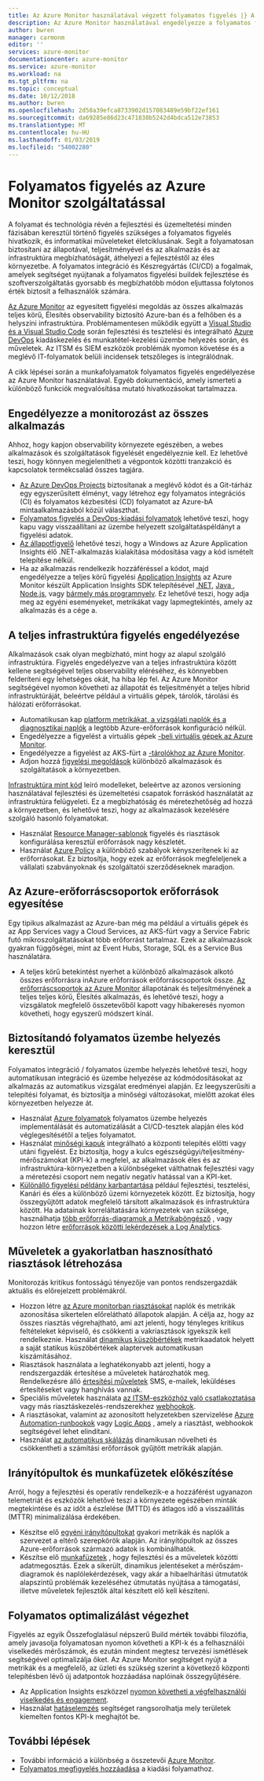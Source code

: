 ```yaml
---
title: Az Azure Monitor használatával végzett folyamatos figyelés |} A Microsoft Docs
description: Az Azure Monitor használatával engedélyezze a folyamatos figyelés a munkafolyamatok során adott lépéseit ismerteti.
author: bwren
manager: carmonm
editor: ''
services: azure-monitor
documentationcenter: azure-monitor
ms.service: azure-monitor
ms.workload: na
ms.tgt_pltfrm: na
ms.topic: conceptual
ms.date: 10/12/2018
ms.author: bwren
ms.openlocfilehash: 2d58a39efca8733902d157083489e59bf22ef161
ms.sourcegitcommit: da69285e86d23c471838b5242d4bdca512e73853
ms.translationtype: MT
ms.contentlocale: hu-HU
ms.lasthandoff: 01/03/2019
ms.locfileid: "54002280"
---
```

# <a name="continuous-monitoring-with-azure-monitor"></a>Folyamatos figyelés az Azure Monitor szolgáltatással

A folyamat és technológia révén a fejlesztési és üzemeltetési minden fázisában keresztül történő figyelés szükséges a folyamatos figyelés hivatkozik, és informatikai műveleteket életciklusának. Segít a folyamatosan biztosítani az állapotával, teljesítményével és az alkalmazás és az infrastruktúra megbízhatóságát, áthelyezi a fejlesztéstől az éles környezetbe. A folyamatos integráció és Készregyártás (CI/CD) a fogalmak, amelyek segítséget nyújtanak a folyamatos figyelési buildek fejlesztése és szoftverszolgáltatás gyorsabb és megbízhatóbb módon eljuttassa folytonos érték biztosít a felhasználók számára.

[Az Azure Monitor](overview.md) az egyesített figyelési megoldás az összes alkalmazás teljes körű, Élesítés observability biztosító Azure-ban és a felhőben és a helyszíni infrastruktúra. Problémamentesen működik együtt a [Visual Studio és a Visual Studio Code](https://visualstudio.microsoft.com/) során fejlesztési és tesztelési és integrálható [Azure DevOps](/azure/devops/user-guide/index) kiadáskezelés és munkatétel-kezelési üzembe helyezés során, és műveletek. Az ITSM és SIEM eszközök problémák nyomon követése és a meglévő IT-folyamatok belüli incidensek tetszőleges is integrálódnak.

A cikk lépései során a munkafolyamatok folyamatos figyelés engedélyezése az Azure Monitor használatával. Egyéb dokumentáció, amely ismerteti a különböző funkciók megvalósítása mutató hivatkozásokat tartalmazza.


## <a name="enable-monitoring-for-all-your-applications"></a>Engedélyezze a monitorozást az összes alkalmazás
Ahhoz, hogy kapjon observability környezete egészében, a webes alkalmazások és szolgáltatások figyelését engedélyeznie kell. Ez lehetővé teszi, hogy könnyen megjelenítheti a végpontok közötti tranzakció és kapcsolatok termékcsalád összes tagjára.

- [Az Azure DevOps Projects](../devops-project/overview.md) biztosítanak a meglévő kódot és a Git-tárház egy egyszerűsített élményt, vagy létrehoz egy folyamatos integrációs (CI) és folyamatos kézbesítési (CD) folyamatot az Azure-bA mintaalkalmazásból közül választhat.
- [Folyamatos figyelés a DevOps-kiadási folyamatok](../application-insights/app-insights-vsts-continuous-monitoring.md) lehetővé teszi, hogy kapu vagy visszaállítani az üzembe helyezett szolgáltatáspéldányt a figyelési adatok.
- [Az állapotfigyelő](../azure-monitor/app/monitor-performance-live-website-now.md) lehetővé teszi, hogy a Windows az Azure Application Insights élő .NET-alkalmazás kialakítása módosítása vagy a kód ismételt telepítése nélkül.
- Ha az alkalmazás rendelkezik hozzáféréssel a kódot, majd engedélyezze a teljes körű figyelési [Application Insights](../application-insights/app-insights-overview.md) az Azure Monitor készült Application Insights SDK telepítésével [.NET](../application-insights/quick-monitor-portal.md), [Java ](../application-insights/app-insights-java-quick-start.md), [Node.js](../application-insights/app-insights-nodejs-quick-start.md), vagy [bármely más programnyelv](../azure-monitor/app/platforms.md). Ez lehetővé teszi, hogy adja meg az egyéni eseményeket, metrikákat vagy lapmegtekintés, amely az alkalmazás és a cége a.



## <a name="enable-monitoring-for-your-entire-infrastructure"></a>A teljes infrastruktúra figyelés engedélyezése
Alkalmazások csak olyan megbízható, mint hogy az alapul szolgáló infrastruktúra. Figyelés engedélyezve van a teljes infrastruktúra között kellene segítségével teljes observability eléréséhez, és könnyebben felderíteni egy lehetséges okát, ha hiba lép fel. Az Azure Monitor segítségével nyomon követheti az állapotát és teljesítményét a teljes hibrid infrastruktúráját, beleértve például a virtuális gépek, tárolók, tárolási és hálózati erőforrásokat.

- Automatikusan kap [platform metrikákat, a vizsgálati naplók és a diagnosztikai naplók](platform/data-sources.md) a legtöbb Azure-erőforrások konfiguráció nélkül.
- Engedélyezze a figyelést a virtuális gépek [-beli virtuális gépek az Azure Monitor](insights/vminsights-overview.md).
-  Engedélyezze a figyelést az AKS-fürt a [-tárolókhoz az Azure Monitor](insights/container-insights-overview.md).
- Adjon hozzá [figyelési megoldások](insights/solutions-inventory.md) különböző alkalmazások és szolgáltatások a környezetben.


[Infrastruktúra mint kód](/devops/learn/what-is-infrastructure-as-code) leíró modelleket, beleértve az azonos versioning használatával fejlesztési és üzemeltetési csapatok forráskód használatát az infrastruktúra felügyeleti. Ez a megbízhatóság és méretezhetőség ad hozzá a környezetben, és lehetővé teszi, hogy az alkalmazások kezelésére szolgáló hasonló folyamatokat.

-  Használat [Resource Manager-sablonok](platform/template-workspace-configuration.md) figyelés és riasztások konfigurálása keresztül erőforrások nagy készletét.
- Használat [Azure Policy](../governance/policy/overview.md) a különböző szabályok kényszerítenek ki az erőforrásokat. Ez biztosítja, hogy ezek az erőforrások megfeleljenek a vállalati szabványoknak és szolgáltatói szerződéseknek maradjon. 


##  <a name="combine-resources-in-azure-resource-groups"></a>Az Azure-erőforráscsoportok erőforrások egyesítése
Egy tipikus alkalmazást az Azure-ban még ma például a virtuális gépek és az App Services vagy a Cloud Services, az AKS-fürt vagy a Service Fabric futó mikroszolgáltatásokat több erőforrást tartalmaz. Ezek az alkalmazások gyakran függőségei, mint az Event Hubs, Storage, SQL és a Service Bus használatára.

- A teljes körű betekintést nyerhet a különböző alkalmazások alkotó összes erőforrásra inAzure erőforrások erőforráscsoportok össze. [Az erőforráscsoportok az Azure Monitor](../azure-monitor/insights/resource-group-insights.md) állapotának és teljesítményének a teljes teljes körű, Élesítés alkalmazás, és lehetővé teszi, hogy a vizsgálatok megfelelő összetevőből kapott vagy hibakeresés nyomon követheti, hogy egyszerű módszert kínál.

## <a name="ensure-quality-through-continuous-deployment"></a>Biztosítandó folyamatos üzembe helyezés keresztül
Folyamatos integráció / folyamatos üzembe helyezés lehetővé teszi, hogy automatikusan integráció és üzembe helyezése az kódmódosításokat az alkalmazás az automatikus vizsgálat eredményei alapján. Ez leegyszerűsíti a telepítési folyamat, és biztosítja a minőségi változásokat, mielőtt azokat éles környezetben helyezze át.


- Használat [Azure folyamatok](/azure/devops/pipelines) folyamatos üzembe helyezés implementálását és automatizálását a CI/CD-tesztek alapján éles kód véglegesítésétől a teljes folyamatot.
- Használat [minőségi kapuk](/devops/pipelines/release/approvals/gates) integrálható a központi telepítés előtti vagy utáni figyelést. Ez biztosítja, hogy a kulcs egészségügyi/teljesítmény-mérőszámokat (KPI-k) a megfelel, az alkalmazások éles és az infrastruktúra-környezetben a különbségeket válthatnak fejlesztési vagy a méretezési csoport nem negatív negatív hatással van a KPI-ket.
- [Különálló figyelési példány karbantartása](../application-insights/app-insights-separate-resources.md) például fejlesztési, tesztelési, Kanári és éles a különböző üzemi környezetek között. Ez biztosítja, hogy összegyűjtött adatok megfelelő társított alkalmazások és infrastruktúra között. Ha adatainak korreláltatására környezetek van szüksége, használhatja [több erőforrás-diagramok a Metrikaböngésző](../azure-monitor/platform/metrics-charts.md) , vagy hozzon létre [erőforrások közötti lekérdezések a Log Analytics](log-query/cross-workspace-query.md).


## <a name="create-actionable-alerts-with-actions"></a>Műveletek a gyakorlatban hasznosítható riasztások létrehozása
Monitorozás kritikus fontosságú tényezője van pontos rendszergazdák aktuális és előrejelzett problémákról. 

- Hozzon létre [az Azure monitorban riasztásokat](../azure-monitor/platform/alerts-overview.md) naplók és metrikák azonosítása sikertelen előrelátható állapotok alapján. A célja az, hogy az összes riasztás végrehajtható, ami azt jelenti, hogy tényleges kritikus feltételeket képviselő, és csökkenti a vakriasztások igyekszik kell rendelkeznie. Használat [dinamikus küszöbértékek](platform/alerts-dynamic-thresholds.md) metrikaadatok helyett a saját statikus küszöbértékek alaptervek automatikusan kiszámításához. 
- Riasztások használata a leghatékonyabb azt jelenti, hogy a rendszergazdák értesítése a műveletek határozhatók meg. Rendelkezésre álló [értesítési műveletek](platform/action-groups.md#create-an-action-group-by-using-the-azure-portal) SMS, e-mailek, leküldéses értesítéseket vagy hanghívás vannak.
- Speciális műveletek használata [az ITSM-eszközhöz való csatlakoztatása](platform/itsmc-overview.md) vagy más riasztáskezelés-rendszerekhez [webhookok](platform/activity-log-alerts-webhook.md).
- A riasztásokat, valamint az azonosított helyzetekben szervizelése [Azure Automation-runbookok](../automation/automation-webhooks.md) vagy [Logic Apps](/connectors/custom-connectors/create-webhook-trigger) , amely a riasztást, webhookok segítségével lehet elindítani. 
- Használat [az automatikus skálázás](../azure-monitor/learn/tutorial-autoscale-performance-schedule.md) dinamikusan növelheti és csökkentheti a számítási erőforrások gyűjtött metrikák alapján.

## <a name="prepare-dashboards-and-workbooks"></a>Irányítópultok és munkafüzetek előkészítése
Arról, hogy a fejlesztési és operatív rendelkezik-e a hozzáférést ugyanazon telemetriát és eszközök lehetővé teszi a környezete egészében minták megtekintése és az időt a észlelése (MTTD) és átlagos idő a visszaállítás (MTTR) minimalizálása érdekében.

- Készítse elő [egyéni irányítópultokat](../application-insights/app-insights-tutorial-dashboards.md) gyakori metrikák és naplók a szervezet a eltérő szerepkörök alapján. Az irányítópultok az összes Azure-erőforrások származó adatok is kombinálhatók.
- Készítse elő [munkafüzetek](../application-insights/app-insights-usage-workbooks.md) , hogy fejlesztési és a műveletek közötti adatmegosztás. Ezek a sikerült, dinamikus jelentéseket a mérőszám-diagramok és naplólekérdezések, vagy akár a hibaelhárítási útmutatók alapszintű problémák kezeléséhez útmutatás nyújtása a támogatási, illetve műveletek fejlesztők által készített elő kell készíteni.

## <a name="continuously-optimize"></a>Folyamatos optimalizálást végezhet
 Figyelés az egyik Összefoglalásul népszerű Build mérték további filozófia, amely javasolja folyamatosan nyomon követheti a KPI-k és a felhasználói viselkedés mérőszámok, és ezután mindent megtesz tervezési ismétlések segítségével optimalizálja őket. Az Azure Monitor segítséget nyújt a metrikák és a megfelelő, az üzleti és szükség szerint a következő központi telepítésben lévő új adatpontok hozzáadása naplóinak összegyűjtésére.

- Az Application Insights eszközzel [nyomon követheti a végfelhasználói viselkedés és engagement](../application-insights/app-insights-tutorial-users.md).
- Használat [hatáselemzés](../application-insights/app-insights-usage-impact.md) segítséget rangsorolhatja mely területek kiemelten fontos KPI-k meghajtót be.


## <a name="next-steps"></a>További lépések

- További információ a különbség a összetevői [Azure Monitor](overview.md).
- [Folyamatos megfigyelés hozzáadása](../application-insights/app-insights-vsts-continuous-monitoring.md) a kiadási folyamathoz.